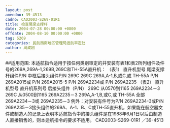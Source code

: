 ```yaml
---
layout: post
amendno: 39-4513
cadno: CAD2003-S269-01R1
title: 检查尾梁支撑杆
date: 2004-07-28 00:00:00 +0800
effdate: 2004-08-10 00:00:00 +0800
tag: S269
categories: 民航西南地区管理局适航审定处
author: 周成刚
---
```


##适用范围:
本适航指令适用于按任何类别审定的并安装有表1和表2所列组件及件号的269A,269A-1,269B,269C和TH-55A直升机： （表1）
直升机型号  尾梁支撑杆组件P/N 中框后接头组件P/N
269C 269C 269A,A-1,B,或C,或 TH-55A  P/N 269A2015或 P/N 269A2015-5  P/N 269A2234或 P/N 269A2235
（表2）
直升机型号  直升机系列号  后接头组件（P/N）
269C  从0570到1165  269A2234－3
269C  从0500到1165  269A2235－3
269A,A-1,B,或C,或 TH-55A  全部  269A2234－3或 269A2235－3
例外：对安装有件号为P/N 269A2234-3或P/N 269A235－3接头组件的269A、A-1、B、C或TH-55直升机，如果能在航空器文件或制造人的记录上表明本适航指令中的接头组件是在1988年6月1日以后由制造人直接销售的，则本适航指令的要求不适用。
CAD2003-S269-01R1 ／39-4513

